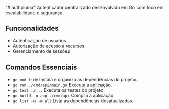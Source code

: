 "# authpluma" 
Autenticador centralizado desenvolvido em Go com foco em escalabilidade e segurança.

## Funcionalidades

- Autenticação de usuários
- Autorização de acesso a recursos
- Gerenciamento de sessões

## Comandos Essenciais

- `go mod tidy` Instala e organiza as dependências do projeto.
- `go run ./cmd/api/main.go` Executa a aplicação.
- `go test ./...` Executa os testes do projeto.
- `go build -o app ./cmd/api` Compila a aplicação.
- `go list -u -m all` Lista as dependências desatualizadas.
